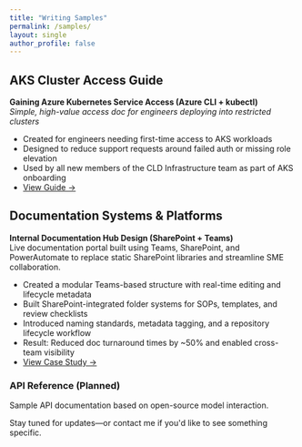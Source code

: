 ```yaml
---
title: "Writing Samples"
permalink: /samples/
layout: single
author_profile: false
---
```


## AKS Cluster Access Guide

**Gaining Azure Kubernetes Service Access (Azure CLI + kubectl)**  
_Simple, high-value access doc for engineers deploying into restricted clusters_

- Created for engineers needing first-time access to AKS workloads
- Designed to reduce support requests around failed auth or missing role elevation
- Used by all new members of the CLD Infrastructure team as part of AKS onboarding
- [View Guide →](/portfolio/samples/aks-access/)

## Documentation Systems & Platforms

**Internal Documentation Hub Design (SharePoint + Teams)**  
Live documentation portal built using Teams, SharePoint, and PowerAutomate to replace static SharePoint libraries and streamline SME collaboration.

- Created a modular Teams-based structure with real-time editing and lifecycle metadata
- Built SharePoint-integrated folder systems for SOPs, templates, and review checklists
- Introduced naming standards, metadata tagging, and a repository lifecycle workflow
- Result: Reduced doc turnaround times by ~50% and enabled cross-team visibility
- [View Case Study →](/portfolio/samples/doc-hub/)

### API Reference (Planned)
Sample API documentation based on open-source model interaction.

Stay tuned for updates—or contact me if you'd like to see something specific.
